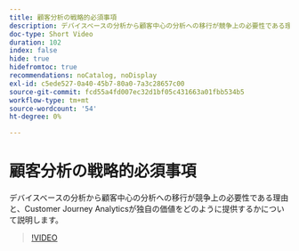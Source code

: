 ```yaml
---
title: 顧客分析の戦略的必須事項
description: デバイスベースの分析から顧客中心の分析への移行が競争上の必要性である理由と、Customer Journey Analyticsが独自の価値をどのように提供するかについて説明します。
doc-type: Short Video
duration: 102
index: false
hide: true
hidefromtoc: true
recommendations: noCatalog, noDisplay
exl-id: c5ede527-0a40-45b7-80a0-7a3c28657c00
source-git-commit: fcd55a4fd007ec32d1bf05c431663a01fbb534b5
workflow-type: tm+mt
source-wordcount: '54'
ht-degree: 0%

---
```


# 顧客分析の戦略的必須事項

デバイスベースの分析から顧客中心の分析への移行が競争上の必要性である理由と、Customer Journey Analyticsが独自の価値をどのように提供するかについて説明します。

<!-- 62_S112_3442459_101_the-strategic-imperative-of-customer-analytics -->
>[!VIDEO](https://video.tv.adobe.com/v/3458322/?learn=on&enablevpops=true)
